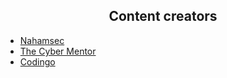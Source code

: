 <h2 align="center">Content creators</h2>




- [Nahamsec](https://nahamsec.com/)
- [The Cyber Mentor](https://www.thecybermentor.com/)
- [Codingo](https://codingo.com/)
